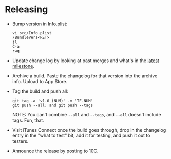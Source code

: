 # Releasing

- Bump version in Info.plist:

  ```
  vi src/Info.plist
  /BundleVers<RET>
  jl
  C-a
  :wq
  ```

- Update change log by looking at past merges and what's in the
  [latest milestone](https://gitlab.com/jeremy-w/macchiato/milestones).

- Archive a build. Paste the changelog for that version into the archive info.
  Upload to App Store.

- Tag the build and push all:

  ```
  git tag -a 'v1.0_(NUM)' -m 'TF-NUM'
  git push --all; and git push --tags
  ```

  NOTE: You can't combine `--all` and `--tags`,
  and `--all` doesn't include tags. Fun, that.

- Visit iTunes Connect once the build goes through, drop in the changelog entry
  in the "what to test" bit, add it for testing, and push it out to testers.

- Announce the release by posting to 10C.
